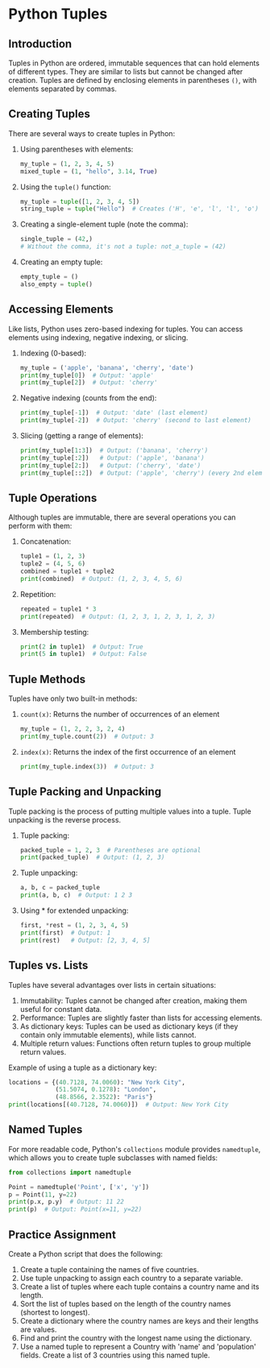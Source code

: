 # Python Tuples

## Introduction
Tuples in Python are ordered, immutable sequences that can hold elements of different types. They are similar to lists but cannot be changed after creation. Tuples are defined by enclosing elements in parentheses `()`, with elements separated by commas.

## Creating Tuples

There are several ways to create tuples in Python:

1. Using parentheses with elements:
   ```python
   my_tuple = (1, 2, 3, 4, 5)
   mixed_tuple = (1, "hello", 3.14, True)
   ```

2. Using the `tuple()` function:
   ```python
   my_tuple = tuple([1, 2, 3, 4, 5])
   string_tuple = tuple("Hello")  # Creates ('H', 'e', 'l', 'l', 'o')
   ```

3. Creating a single-element tuple (note the comma):
   ```python
   single_tuple = (42,)
   # Without the comma, it's not a tuple: not_a_tuple = (42)
   ```

4. Creating an empty tuple:
   ```python
   empty_tuple = ()
   also_empty = tuple()
   ```

## Accessing Elements

Like lists, Python uses zero-based indexing for tuples. You can access elements using indexing, negative indexing, or slicing.

1. Indexing (0-based):
   ```python
   my_tuple = ('apple', 'banana', 'cherry', 'date')
   print(my_tuple[0])  # Output: 'apple'
   print(my_tuple[2])  # Output: 'cherry'
   ```

2. Negative indexing (counts from the end):
   ```python
   print(my_tuple[-1])  # Output: 'date' (last element)
   print(my_tuple[-2])  # Output: 'cherry' (second to last element)
   ```

3. Slicing (getting a range of elements):
   ```python
   print(my_tuple[1:3])  # Output: ('banana', 'cherry')
   print(my_tuple[:2])   # Output: ('apple', 'banana')
   print(my_tuple[2:])   # Output: ('cherry', 'date')
   print(my_tuple[::2])  # Output: ('apple', 'cherry') (every 2nd element)
   ```

## Tuple Operations

Although tuples are immutable, there are several operations you can perform with them:

1. Concatenation:
   ```python
   tuple1 = (1, 2, 3)
   tuple2 = (4, 5, 6)
   combined = tuple1 + tuple2
   print(combined)  # Output: (1, 2, 3, 4, 5, 6)
   ```

2. Repetition:
   ```python
   repeated = tuple1 * 3
   print(repeated)  # Output: (1, 2, 3, 1, 2, 3, 1, 2, 3)
   ```

3. Membership testing:
   ```python
   print(2 in tuple1)  # Output: True
   print(5 in tuple1)  # Output: False
   ```

## Tuple Methods

Tuples have only two built-in methods:

1. `count(x)`: Returns the number of occurrences of an element
   ```python
   my_tuple = (1, 2, 2, 3, 2, 4)
   print(my_tuple.count(2))  # Output: 3
   ```

2. `index(x)`: Returns the index of the first occurrence of an element
   ```python
   print(my_tuple.index(3))  # Output: 3
   ```

## Tuple Packing and Unpacking

Tuple packing is the process of putting multiple values into a tuple. Tuple unpacking is the reverse process.

1. Tuple packing:
   ```python
   packed_tuple = 1, 2, 3  # Parentheses are optional
   print(packed_tuple)  # Output: (1, 2, 3)
   ```

2. Tuple unpacking:
   ```python
   a, b, c = packed_tuple
   print(a, b, c)  # Output: 1 2 3
   ```

3. Using * for extended unpacking:
   ```python
   first, *rest = (1, 2, 3, 4, 5)
   print(first)  # Output: 1
   print(rest)   # Output: [2, 3, 4, 5]
   ```

## Tuples vs. Lists

Tuples have several advantages over lists in certain situations:

1. Immutability: Tuples cannot be changed after creation, making them useful for constant data.
2. Performance: Tuples are slightly faster than lists for accessing elements.
3. As dictionary keys: Tuples can be used as dictionary keys (if they contain only immutable elements), while lists cannot.
4. Multiple return values: Functions often return tuples to group multiple return values.

Example of using a tuple as a dictionary key:
```python
locations = {(40.7128, 74.0060): "New York City",
             (51.5074, 0.1278): "London",
             (48.8566, 2.3522): "Paris"}
print(locations[(40.7128, 74.0060)])  # Output: New York City
```

## Named Tuples

For more readable code, Python's `collections` module provides `namedtuple`, which allows you to create tuple subclasses with named fields:

```python
from collections import namedtuple

Point = namedtuple('Point', ['x', 'y'])
p = Point(11, y=22)
print(p.x, p.y)  # Output: 11 22
print(p)  # Output: Point(x=11, y=22)
```

## Practice Assignment

Create a Python script that does the following:

1. Create a tuple containing the names of five countries.
2. Use tuple unpacking to assign each country to a separate variable.
3. Create a list of tuples where each tuple contains a country name and its length.
4. Sort the list of tuples based on the length of the country names (shortest to longest).
5. Create a dictionary where the country names are keys and their lengths are values.
6. Find and print the country with the longest name using the dictionary.
7. Use a named tuple to represent a Country with 'name' and 'population' fields. Create a list of 3 countries using this named tuple.